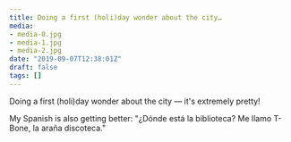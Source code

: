```yaml
---
title: Doing a first (holi)day wonder about the city…
media:
- media-0.jpg
- media-1.jpg
- media-2.jpg
date: "2019-09-07T12:38:01Z"
draft: false
tags: []
---
```

Doing a first \(holi\)day wonder about the city — it's extremely pretty\!



My Spanish is also getting better: "¿Dónde está la biblioteca? Me llamo T-Bone, la araña discoteca."
